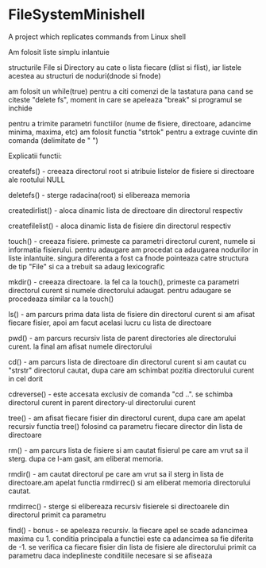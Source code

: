 # FileSystemMinishell
A project which replicates commands from Linux shell

Am folosit liste simplu inlantuie

structurile File si Directory au cate o lista fiecare (dlist si flist), iar
listele acestea au structuri de noduri(dnode si fnode)

am folosit un while(true) pentru a citi comenzi de la tastatura pana cand se 
citeste "delete fs", moment in care se apeleaza "break" si programul se inchide

pentru a trimite parametri functiilor (nume de fisiere, directoare, adancime 
minima, maxima, etc) am folosit functia "strtok" pentru a extrage cuvinte din 
comanda (delimitate de " ")

Explicatii functii:

createfs() - creeaza directorul root si atribuie listelor de fisiere si 
directoare ale rootului NULL

deletefs() - sterge radacina(root) si elibereaza memoria

createdirlist() - aloca dinamic lista de directoare din directorul respectiv

createfilelist() - aloca dinamic lista de fisiere din directorul respectiv

touch() - creeaza fisiere. primeste ca parametri directorul curent, numele si 
informatia fisierului. pentru adaugare am procedat ca adaugarea nodurilor in 
liste inlantuite. singura diferenta a fost ca fnode pointeaza catre structura 
de tip "File" si ca a trebuit sa adaug lexicografic

mkdir() - creeaza directoare. la fel ca la touch(), primeste ca parametri 
directorul curent si numele directorului adaugat. pentru adaugare se procedeaza 
similar ca la touch()

ls() - am parcurs prima data lista de fisiere din directorul curent si am 
afisat fiecare fisier, apoi am facut acelasi lucru cu lista de directoare

pwd() - am parcurs recursiv lista de parent directories ale directorului 
curent. la final am afisat numele directorului

cd() - am parcurs lista de directoare din directorul curent si am cautat 
cu "strstr" directorul cautat, dupa care am schimbat pozitia directorului curent in cel dorit

cdreverse() - este accesata exclusiv de comanda "cd ..". se schimba directorul 
curent in parent directory-ul directorului curent

tree() - am afisat fiecare fisier din directorul curent, dupa care am apelat 
recursiv functia tree() folosind ca parametru fiecare director din lista de directoare

rm() - am parcurs lista de fisiere si am cautat fisierul pe care am vrut sa il 
sterg. dupa ce l-am gasit, am eliberat memoria.

rmdir() - am cautat directorul pe care am vrut sa il sterg in lista de 
directoare.am apelat functia rmdirrec() si am eliberat memoria directorului cautat.

rmdirrec() - sterge si elibereaza recursiv fisierele si directoarele din 
directorul primit ca parametru

find() - bonus - se apeleaza recursiv. la fiecare apel se scade adancimea maxima 
cu 1. conditia principala a functiei este ca adancimea sa fie diferita de -1. se 
verifica ca fiecare fisier din lista de fisiere ale directorului primit ca 
parametru daca indeplineste conditiile necesare si se afiseaza
